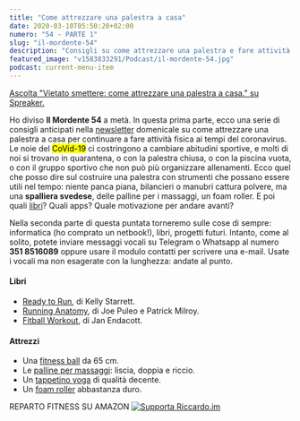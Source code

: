```yaml
---
title: "Come attrezzare una palestra a casa"
date: 2020-03-10T05:50:20+02:00
numero: "54 - PARTE 1"
slug: "il-mordente-54"
description: "Consigli su come attrezzare una palestra e fare attività fisica a casa ai tempi del coronavirus. Prima parte della puntata 54 del podcast Il Mordente. Autore: Riccardo Palombo."
featured_image: "v1583833291/Podcast/il-mordente-54.jpg"
podcast: current-menu-item
---
```


<a class="spreaker-player" rel="nofollow noopener" href="https://www.spreaker.com/episode/23680245" data-resource="episode_id=23680245" data-width="100%" data-height="200px" data-theme="light" data-playlist="false" data-playlist-continuous="false" data-autoplay="false" data-live-autoplay="false" data-chapters-image="true" data-episode-image-position="right" data-hide-logo="false" data-hide-likes="false" data-hide-comments="false" data-hide-sharing="false" data-hide-download="true">Ascolta "Vietato smettere: come attrezzare una palestra a casa." su Spreaker.</a>

Ho diviso **Il Mordente 54** a metà. In questa prima parte, ecco una serie di consigli anticipati nella [newsletter](/newsletter/ "Newsletter di Riccardo Palombo") domenicale su come attrezzare una palestra a casa per continuare a fare attività fisica ai tempi del coronavirus. Le noie del <mark>CoVid-19</mark> ci costringono a cambiare abitudini sportive, e molti di noi si trovano in quarantena, o con la palestra chiusa, o con la piscina vuota, o con il gruppo sportivo che non può più organizzare allenamenti. Ecco quel che posso dire sul costruire una palestra con strumenti che possano essere utili nel tempo: niente panca piana, bilancieri o manubri cattura polvere, ma una **spalliera svedese**, delle palline per i massaggi, un foam roller. E poi quali [libri](/libri/ "Libri consigliati da Riccardo Palombo")? Quali apps? Quale motivazione per andare avanti?

Nella seconda parte di questa puntata torneremo sulle cose di sempre: informatica (ho comprato un netbook!), libri, progetti futuri. Intanto, come al solito, potete inviare messaggi vocali su Telegram o Whatsapp al numero **351 8516089** oppure usare il modulo contatti per scrivere una e-mail. Usate i vocali ma non esagerate con la lunghezza: andate al punto.

#### Libri
<ul>
<li><a href="https://amzn.to/34rh9bF" target="_blank" rel="nofollow noopener" title="Vedi il libro Ready to Run: Unlocking Your Potential to Run Naturally">Ready to Run</a>, di Kelly Starrett.</li>
<li><a class="text-info" href="https://amzn.to/2UIjsT8" target="_blank" rel="nofollow noopener" title="Vedi il libro Running Anatomy">Running Anatomy</a>, di Joe Puleo e Patrick Milroy.</li>
<li><a class="text-info" href="https://amzn.to/334aYuB" target="_blank" rel="nofollow noopener" title="Vedi il libro Fitball Workout: The Easy Way To A Toned, Flexible Body">Fitball Workout</a>, di Jan Endacott.</li>
</ul>

#### Attrezzi
<ul>
<li>Una <a href="https://amzn.to/39FkFC5" target="_blank" rel="nofollow noopener" title="Vedi su Amazon">fitness ball</a> da 65 cm.</li>
<li>Le <a href="https://amzn.to/2TTjeJK" target="_blank" rel="nofollow noopener" title="Vedi su Amazon">palline per massaggi</a>: liscia, doppia e riccio.</li>
<li>Un <a href="https://amzn.to/2IyFJ19" target="_blank" rel="nofollow noopener" title="Vedi su Amazon">tappetino yoga</a> di qualità decente.</li>
<li>Un <a href="https://amzn.to/2TC91SP" target="_blank" rel="nofollow noopener" title="Vedi su Amazon">foam roller</a> abbastanza duro.</li>
</ul>

<aside class="yt-iscriviti">
                    <span class="atail-multitext-text">REPARTO FITNESS SU AMAZON</span>
                    <a href="https://amzn.to/33b9DSH" rel="nofollow noopener" target="_blank"
                        title="Aiutami a migliorare il podcast e il sito">
                        <img data-src="https://res.cloudinary.com/rim/image/upload/w_auto,c_scale,q_75,f_auto/v1562766484/amazon.png"
                            alt="Supporta Riccardo.im" class="cld-responsive lazyload" />
                    </a>
</aside>
